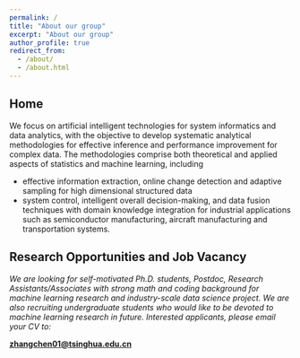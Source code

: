 ```yaml
---
permalink: /
title: "About our group"
excerpt: "About our group"
author_profile: true
redirect_from: 
  - /about/
  - /about.html
---
```

## Home
We focus on artificial intelligent technologies for system informatics and data analytics, with the objective to develop systematic analytical methodologies for effective inference and performance improvement for complex data. The methodologies comprise both theoretical and applied aspects of statistics and machine learning, including 
+ effective information extraction, online change detection and adaptive sampling for high dimensional structured data
+ system control, intelligent overall decision-making, and data fusion techniques with domain knowledge integration for industrial applications such as semiconductor manufacturing, aircraft manufacturing and transportation systems. 

## Research Opportunities and Job Vacancy
*We are looking for self-motivated Ph.D. students, Postdoc, Research Assistants/Associates with strong math and coding background for machine learning research and industry-scale data science project. We are also recruiting undergraduate students who would like to be devoted to machine learning research in future. Interested applicants, please email your CV to:*

**zhangchen01@tsinghua.edu.cn**

